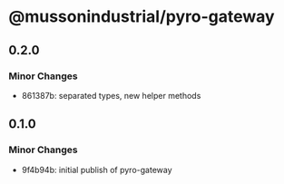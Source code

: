 # @mussonindustrial/pyro-gateway

## 0.2.0

### Minor Changes

-   861387b: separated types, new helper methods

## 0.1.0

### Minor Changes

-   9f4b94b: initial publish of pyro-gateway
